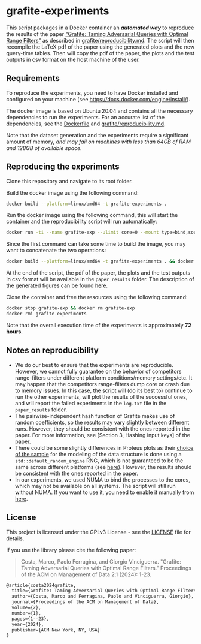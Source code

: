 # grafite-experiments

This script packages in a Docker container an ***automated way*** to reproduce the results of the paper ["Grafite: Taming Adversarial Queries with Optimal Range Filters"](https://doi.org/10.1145/3639258) as described in [grafite/reproducibility.md](https://github.com/marcocosta97/grafite/blob/main/bench/reproducibility.md). The script will then recompile the LaTeX pdf of the paper using the generated plots and the new query-time tables. Then will copy the pdf of the paper, the plots and the test outputs in csv format on the host machine of the user.

## Requirements

To reproduce the experiments, you need to have Docker installed and configured on your machine (see https://docs.docker.com/engine/install/).

The docker image is based on Ubuntu 20.04 and contains all the necessary dependencies to run the experiments. For an accurate list of the dependencies, see the [Dockerfile](Dockerfile) and [grafite/reproducibility.md](https://github.com/marcocosta97/grafite/blob/main/bench/reproducibility.md).

Note that the dataset generation and the experiments require a significant amount of memory, *and may fail on machines with less than 64GB of RAM and 128GB of available space.* 

## Reproducing the experiments

Clone this repository and navigate to its root folder.

Build the docker image using the following command:
```bash
docker build --platform=linux/amd64 -t grafite-experiments .
```

Run the docker image using the following command, this will start the container and the reproducibility script will run automatically:
```bash
docker run -ti --name grafite-exp --ulimit core=0 --mount type=bind,source="$(pwd)"/paper_results,target=/app/paper_results grafite-experiments
```

Since the first command can take some time to build the image, you may want to concatenate the two operations:
```bash
docker build --platform=linux/amd64 -t grafite-experiments . && docker run -ti --name grafite-exp --ulimit core=0 --mount type=bind,source="$(pwd)"/paper_results,target=/app/paper_results grafite-experiments
```

At the end of the script, the pdf of the paper, the plots and the test outputs in csv format will be available in the `paper_results` folder. The description of the generated figures can be found [here](https://github.com/marcocosta97/grafite/blob/main/bench/reproducibility.md#figures-and-tables).

Close the container and free the resources using the following command:
```bash
docker stop grafite-exp && docker rm grafite-exp
docker rmi grafite-experiments
```

Note that the overall execution time of the experiments is approximately **72 hours**.

## Notes on reproducibility

- We do our best to ensure that the experiments are reproducible. However, we cannot fully guarantee on the behavior of competitors range-filters under different platform conditions/memory settings/etc. It may happen that the competitors range-filters dump core or crash due to memory issues. In this case, the script will (do its best to) continue to run the other experiments, will plot the results of the successful ones, and will report the failed experiments in the `log.txt` file in the `paper_results` folder.
- The pairwise-independent hash function of Grafite makes use of random coefficients, so the results may vary slightly between different runs. However, they should be consistent with the ones reported in the paper. For more information, see [Section 3, Hashing input keys] of the paper.
- There could be some slightly differences in Proteus plots as their [choice of the sample](https://github.com/Erins-Ransom/Proteus/blob/7580c5b8d184afd19f3fdaf10f782344bdf552f5/include/util.hpp#L57) for the modeling of the data structure is done using a `std::default_random_engine` RNG, which is not guaranteed to be the same across different platforms (see [here](https://en.cppreference.com/w/cpp/numeric/random)). However, the results should be consistent with the ones reported in the paper.
- In our experiments, we used NUMA to bind the processes to the cores, which may not be available on all systems. The script will still run without NUMA. If you want to use it, you need to enable it manually from [here](https://github.com/marcocosta97/grafite/blob/7f7552da4ce602b96d24f67466ed828aeda44e4c/bench/scripts/execute_tests.sh#L29).

## License

This project is licensed under the GPLv3 License - see the [LICENSE](LICENSE) file for details.

If you use the library please cite the following paper:

> Costa, Marco, Paolo Ferragina, and Giorgio Vinciguerra. "Grafite: Taming Adversarial Queries with Optimal Range Filters." Proceedings of the ACM on Management of Data 2.1 (2024): 1-23.

```tex
@article{costa2024grafite,
  title={Grafite: Taming Adversarial Queries with Optimal Range Filters},
  author={Costa, Marco and Ferragina, Paolo and Vinciguerra, Giorgio},
  journal={Proceedings of the ACM on Management of Data},
  volume={2},
  number={1},
  pages={1--23},
  year={2024},
  publisher={ACM New York, NY, USA}
}
```

